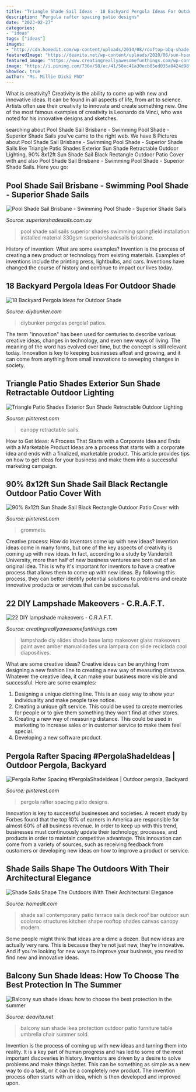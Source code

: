 ```yaml
---
title: "Triangle Shade Sail Ideas - 18 Backyard Pergola Ideas For Outdoor Shade"
description: "Pergola rafter spacing patio designs"
date: "2023-02-27"
categories:
- "ideas"
tags: ["ideas"]
images:
- "http://cdn.homedit.com/wp-content/uploads/2014/08/rooftop-bbq-shade-sailing-idea.jpg"
featuredImage: "https://deavita.net/wp-content/uploads/2020/06/sun-hsade-for-small-balcony-parasol-ideas.jpg"
featured_image: "https://www.creatingreallyawesomefunthings.com/wp-content/uploads/2013/09/il_570xN.376488259_svvg.jpg"
image: "https://i.pinimg.com/736x/58/ec/41/58ec41a30ecb85ed035a0424d98f8322.jpg"
ShowToc: true
author: "Ms. Millie Dicki PhD"
---
```



What is creativity?
Creativity is the ability to come up with new and innovative ideas. It can be found in all aspects of life, from art to science. Artists often use their creativity to innovate and create something new. One of the most famous examples of creativity is Leonardo da Vinci, who was noted for his innovative designs and sketches.

	

		
searching about Pool Shade Sail Brisbane - Swimming Pool Shade - Superior Shade Sails you've came to the right web. We have 8 Pictures about Pool Shade Sail Brisbane - Swimming Pool Shade - Superior Shade Sails like Triangle Patio Shades Exterior Sun Shade Retractable Outdoor Lighting, 90% 8x12ft Sun Shade Sail Black Rectangle Outdoor Patio Cover with and also Pool Shade Sail Brisbane - Swimming Pool Shade - Superior Shade Sails. Here you go:
		
    
## Pool Shade Sail Brisbane - Swimming Pool Shade - Superior Shade Sails

<img loading=lazy src="http://www.superiorshadesails.com.au/wp-content/uploads/2016/06/Springfield-pool-2.jpg?x48575" onerror="this.onerror=null;this.src='https://tse1.mm.bing.net/th?id=OIP.hbFbOnlJgiuhxp5nAQhoxgHaFj&amp;pid=15.1';" alt="Pool Shade Sail Brisbane - Swimming Pool Shade - Superior Shade Sails">

_Source: superiorshadesails.com.au_

>pool shade sail sails superior shades swimming springfield installation installed material 330gsm superiorshadesails brisbane. 

	

History of invention: What are some examples?
Invention is the process of creating a new product or technology from existing materials. Examples of inventions include the printing press, lightbulbs, and cars. Inventions have changed the course of history and continue to impact our lives today.

    
## 18 Backyard Pergola Ideas For Outdoor Shade

<img loading=lazy src="https://www.diybunker.com/wp-content/uploads/2018/07/perg.jpg" onerror="this.onerror=null;this.src='https://tse4.mm.bing.net/th?id=OIP.gCQue5g14PrJ9kaXWbmjQwHaHa&amp;pid=15.1';" alt="18 Backyard Pergola Ideas for Outdoor Shade">

_Source: diybunker.com_

>diybunker pergolas pergola1 patios. 

	

The term "innovation" has been used for centuries to describe various creative ideas, changes in technology, and even new ways of living. The meaning of the word has evolved over time, but the concept is still relevant today. Innovation is key to keeping businesses afloat and growing, and it can come from anything from small innovations to sweeping changes in society.

    
## Triangle Patio Shades Exterior Sun Shade Retractable Outdoor Lighting

<img loading=lazy src="https://i.pinimg.com/736x/5b/4e/3f/5b4e3fed37944aa0ae79140de4eb2dfb.jpg" onerror="this.onerror=null;this.src='https://tse3.mm.bing.net/th?id=OIP.REwrzWUsCkGf7O8j0s7h-wHaER&amp;pid=15.1';" alt="Triangle Patio Shades Exterior Sun Shade Retractable Outdoor Lighting">

_Source: pinterest.com_

>canopy retractable sails. 

	

How to Get Ideas: A Process That Starts with a Corporate Idea and Ends with a Marketable Product
Ideas are a process that starts with a corporate idea and ends with a finalized, marketable product. This article provides tips on how to get ideas for your business and make them into a successful marketing campaign.

    
## 90% 8x12ft Sun Shade Sail Black Rectangle Outdoor Patio Cover With

<img loading=lazy src="https://i.pinimg.com/736x/21/fa/48/21fa483f94415901e2f95f34bd3f7824.jpg" onerror="this.onerror=null;this.src='https://tse3.mm.bing.net/th?id=OIP.kyun_2cA1yXPS4Xe-0oeZgHaHa&amp;pid=15.1';" alt="90% 8x12ft Sun Shade Sail Black Rectangle Outdoor Patio Cover with">

_Source: pinterest.com_

>grommets. 

	

Creative process: How do inventors come up with new ideas?
Invention ideas come in many forms, but one of the key aspects of creativity is coming up with new ideas. In fact, according to a study by Vanderbilt University, more than half of new business ventures are born out of an original idea. This is why it's important for inventors to have a creative process that allows them to come up with new ideas. By following this process, they can better identify potential solutions to problems and create innovative products or services that can be successful.

    
## 22 DIY Lampshade Makeovers - C.R.A.F.T.

<img loading=lazy src="https://www.creatingreallyawesomefunthings.com/wp-content/uploads/2013/09/il_570xN.376488259_svvg.jpg" onerror="this.onerror=null;this.src='https://tse1.mm.bing.net/th?id=OIP.v17GcRaYDU3cm07hKl5iFQHaLR&amp;pid=15.1';" alt="22 DIY lampshade makeovers - C.R.A.F.T.">

_Source: creatingreallyawesomefunthings.com_

>lampshade diy slides shade base lamp makeover glass makeovers paint avec amber manualidades una lampara con slide reciclada cool diapositives. 

	

What are some creative ideas?
Creative ideas can be anything from designing a new fashion line to creating a new way of measuring distance. Whatever the creative idea, it can make your business more visible and successful. Here are some examples:
1. Designing a unique clothing line. This is an easy way to show your individuality and make people take notice.
2. Creating a unique gift service. This could be used to create memories for people or to give them something they won’t find at other stores.
3. Creating a new way of measuring distance. This could be used in marketing to increase sales or in customer service to make them feel special.
4. Developing a new software product.

    
## Pergola Rafter Spacing #PergolaShadeIdeas | Outdoor Pergola, Backyard

<img loading=lazy src="https://i.pinimg.com/736x/58/ec/41/58ec41a30ecb85ed035a0424d98f8322.jpg" onerror="this.onerror=null;this.src='https://tse1.mm.bing.net/th?id=OIP.4eqiDc8eff82dekCWLcAvQHaLG&amp;pid=15.1';" alt="Pergola Rafter Spacing #PergolaShadeIdeas | Outdoor pergola, Backyard">

_Source: pinterest.com_

>pergola rafter spacing patio designs. 

	

Innovation is key to successful businesses and societies. A recent study by Forbes found that the top 10% of earners in America are responsible for almost 60% of all business revenue. In order to keep up with this trend, businesses must continuously update their technology, processes, and products in order to maintain competitive advantage. This innovation can come from a variety of sources, such as receiving feedback from customers or developing new ideas on how to improve a product or service.

    
## Shade Sails Shape The Outdoors With Their Architectural Elegance

<img loading=lazy src="http://cdn.homedit.com/wp-content/uploads/2014/08/rooftop-bbq-shade-sailing-idea.jpg" onerror="this.onerror=null;this.src='https://tse2.mm.bing.net/th?id=OIP.lgRtWJDF781pRnKaJKqHtQHaE7&amp;pid=15.1';" alt="Shade Sails Shape The Outdoors With Their Architectural Elegance">

_Source: homedit.com_

>shade sail contemporary patio terrace sails deck roof bar outdoor sun coolaroo structures kitchen shape rooftop shades canvas canopy modern. 

	

Some people might think that ideas are a dime a dozen. But new ideas are actually very rare. This is because they're not just new, they're innovative. And if you're looking for new ways to improve your business, you need to find new and innovative ideas.

    
## Balcony Sun Shade Ideas: How To Choose The Best Protection In The Summer

<img loading=lazy src="https://deavita.net/wp-content/uploads/2020/06/sun-hsade-for-small-balcony-parasol-ideas.jpg" onerror="this.onerror=null;this.src='https://tse3.mm.bing.net/th?id=OIP.uWfvLo8mAiF3_PHnSUWdEgHaHd&amp;pid=15.1';" alt="Balcony sun shade ideas: how to choose the best protection in the summer">

_Source: deavita.net_

>balcony sun shade ikea protection outdoor patio furniture table umbrella chair summer sold. 

	

Invention is the process of coming up with new ideas and turning them into reality. It is a key part of human progress and has led to some of the most important discoveries in history. Inventors are driven by a desire to solve problems and make things better. This can be something as simple as a new way to do a task, or it can be a completely new product. The invention process often starts with an idea, which is then developed and improved upon.

